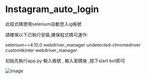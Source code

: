 # Instagram_auto_login

此程式碼使用selenium自動登入ig帳號


請確保以下已執行安裝,確保程式碼可運作:


selenium==4.10.0
webdriver_manager
undetected-chromedriver
customtkinter
webdriver_manager


初始先執行app.py
輸入帳號 , 輸入密碼後 ,按下start bot即可


![image](https://github.com/tn00627974/Instagram_auto_login/assets/139155210/19a3db7a-9888-4168-af64-8a67b829b22b)

